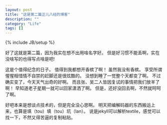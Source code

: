 ```yaml
---
layout: post
title: "这是第二篇正儿八经的博客"
description: ""
category: "Life"
tags: []
---
```

{% include JB/setup %}

好了这就是第二篇，因为我实在想不出用啥名字好。
但是好习惯不能丢啊，实在没啥写的也得写点啥是吧!

这是个值得纪念的日子。
值得到我都想开香槟了啊！
虽然我没有香槟。
享受所谓惺惺相惜情不自禁的赶脚还是很炫酷的。
没想到睡了一觉整个天都变了啊。
不过确实变了，今天天气出奇的好啊。
而且张、吴二人皆因复试的事情把我们放羊了啊！
早知道老子星期一就可以回家潇洒了啊。
但是，还好没回去啊，不然就呵呵了啊。

好吧本来是想谈点技术的，但是完全没心思啊。
明天把编解码器的东西搬运上来，也算是填（tou）填（tou）坑（lan）。
说是jekyll可以解析textile，感觉可以找一下，不然又得苦逼的复制粘贴。